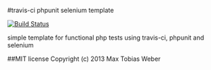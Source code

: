#travis-ci phpunit selenium template

[![Build Status](https://travis-ci.org/touhonoob/travis-ci-phpunit-selenium-template.png)](https://travis-ci.org/cioddi/travis-ci-phpunit-selenium-template)

simple template for functional php tests using travis-ci, phpunit and selenium

##MIT license
Copyright (c) 2013 Max Tobias Weber
